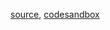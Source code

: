 [source](https://github.com/backenddevplus/react-stockcharts/blob/master/docs/lib/charts/CandleStickChartWithAnnotation.js), [codesandbox](https://codesandbox.io/s/github/backenddevplus/react-stockcharts-examples2/tree/master/examples/CandleStickChartWithAnnotation)
